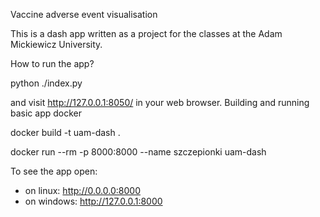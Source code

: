 Vaccine adverse event visualisation

This is a dash app written as a project for the classes at the Adam Mickiewicz University.

How to run the app?

python ./index.py

and visit http://127.0.0.1:8050/ in your web browser.
Building and running basic app docker

docker build -t uam-dash .

docker run --rm -p 8000:8000 --name szczepionki uam-dash

To see the app open:
- on linux:  http://0.0.0.0:8000 
- on windows:   http://127.0.0.1:8000 
